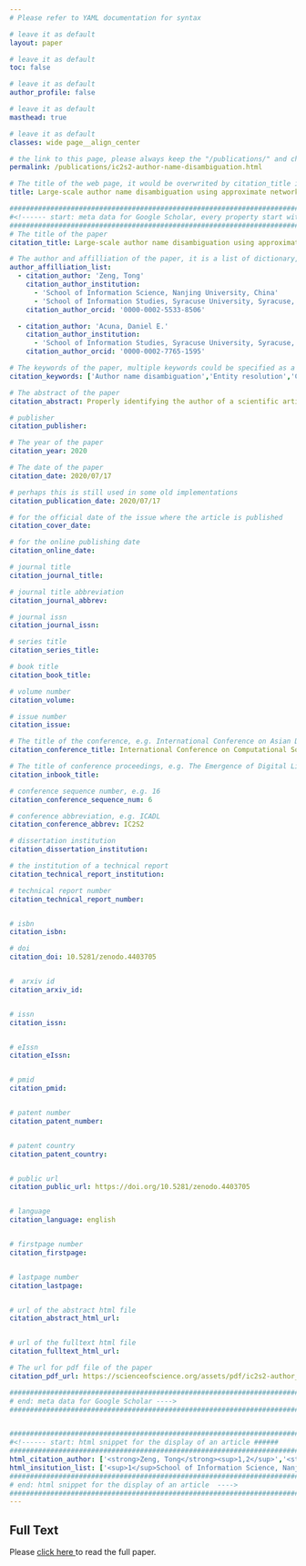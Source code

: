 ```yaml
---
# Please refer to YAML documentation for syntax

# leave it as default
layout: paper

# leave it as default
toc: false 

# leave it as default
author_profile: false 

# leave it as default
masthead: true 

# leave it as default
classes: wide page__align_center 

# the link to this page, please always keep the "/publications/" and change "ic2s2-author-name-disambiguation/" to the name you like
permalink: /publications/ic2s2-author-name-disambiguation.html

# The title of the web page, it would be overwrited by citation_title if citation_title exists
title: Large-scale author name disambiguation using approximate network structures 

####################################################################################################
#<!------ start: meta data for Google Scholar, every property start with a "citation_" prefix ######
####################################################################################################
# The title of the paper
citation_title: Large-scale author name disambiguation using approximate network structures

# The author and affilliation of the paper, it is a list of dictionary, please see YAML documentation for syntax 
author_affilliation_list:
  - citation_author: 'Zeng, Tong'
    citation_author_institution:
      - 'School of Information Science, Nanjing University, China'
      - 'School of Information Studies, Syracuse University, Syracuse, NY, USA'
    citation_author_orcid: '0000-0002-5533-8506'

  - citation_author: 'Acuna, Daniel E.'
    citation_author_institution:
      - 'School of Information Studies, Syracuse University, Syracuse, NY, USA'
    citation_author_orcid: '0000-0002-7765-1595'

# The keywords of the paper, multiple keywords could be specified as a list
citation_keywords: ['Author name disambiguation','Entity resolution','Clustering','Approximate nearest neighbor','Minimum-spanning tree']

# The abstract of the paper
citation_abstract: Properly identifying the author of a scientific article is an important task for giving credit, tracking progress, and identifying ideas’ lineages. Usually, publications and citations do not provide unique identifiers to authors but only the raw string character representation of their name and affiliation. The fundamental problem is that an author might change the string representations due to changing in name spelling (e.g., removing accents), journal limitations (e.g., only allow first letter of first name), or simply two people having the same name. Several researchers have proposed methods to solve this problem, but most methods do not scale well and are not open to the community. In this work, we develop a scalable method that we make publicly available to disambiguate large-scale publications

# publisher
citation_publisher: 

# The year of the paper
citation_year: 2020

# The date of the paper
citation_date: 2020/07/17

# perhaps this is still used in some old implementations
citation_publication_date: 2020/07/17

# for the official date of the issue where the article is published
citation_cover_date: 

# for the online publishing date
citation_online_date:

# journal title
citation_journal_title:

# journal title abbreviation
citation_journal_abbrev:

# journal issn
citation_journal_issn:

# series title
citation_series_title:

# book title
citation_book_title:

# volume number
citation_volume:

# issue number
citation_issue:

# The title of the conference, e.g. International Conference on Asian Digital Libraries
citation_conference_title: International Conference on Computational Social Science

# The title of conference proceedings, e.g. The Emergence of Digital Libraries – Research and Practices
citation_inbook_title: 

# conference sequence number, e.g. 16
citation_conference_sequence_num: 6

# conference abbreviation, e.g. ICADL
citation_conference_abbrev: IC2S2

# dissertation institution
citation_dissertation_institution:

# the institution of a technical report
citation_technical_report_institution:

# technical report number
citation_technical_report_number:


# isbn
citation_isbn:

# doi
citation_doi: 10.5281/zenodo.4403705


#  arxiv id
citation_arxiv_id:


# issn 
citation_issn:


# eIssn 
citation_eIssn:


# pmid 
citation_pmid:


# patent number
citation_patent_number:


# patent country
citation_patent_country: 


# public url
citation_public_url: https://doi.org/10.5281/zenodo.4403705


# language
citation_language: english


# firstpage number
citation_firstpage:


# lastpage number
citation_lastpage:


# url of the abstract html file
citation_abstract_html_url:


# url of the fulltext html file
citation_fulltext_html_url:

# The url for pdf file of the paper
citation_pdf_url: https://scienceofscience.org/assets/pdf/ic2s2-author_name_disambiguation_zeng_and_acuna.pdf

####################################################################################################
# end: meta data for Google Scholar ----> 
####################################################################################################


####################################################################################################
#<!------ start: html snippet for the display of an article ######
####################################################################################################
html_citation_author: ['<strong>Zeng, Tong</strong><sup>1,2</sup>','<strong>Acuna, Daniel E.</strong><sup>2,*</sup>']
html_insitution_list: ['<sup>1</sup>School of Information Science, Nanjing University, China','<sup>2</sup>School of Information Studies, Syracuse University, Syracuse, NY, USA']
####################################################################################################
# end: html snippet for the display of an article  ----> 
####################################################################################################
---
```





<h2>Full Text</h2>
Please <a href="/assets/pdf/ic2s2-author_name_disambiguation_zeng_and_acuna.pdf"> click here </a>to read the full paper.